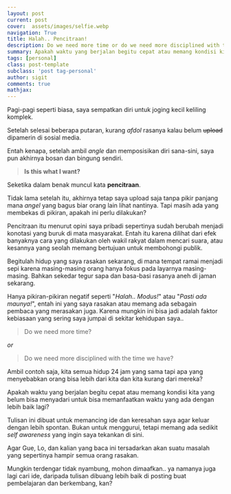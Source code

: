 ```yaml
---
layout: post
current: post
cover:  assets/images/selfie.webp
navigation: True
title: Halah.. Pencitraan!
description: Do we need more time or do we need more disciplined with the time we have?
summary: Apakah waktu yang berjalan begitu cepat atau memang kondisi kita yang belum bisa menyadari untuk bisa memanfaatkan waktu yang ada dengan lebih baik?
tags: [personal]
class: post-template
subclass: 'post tag-personal'
author: sigit
comments: true
mathjax:
---
```


Pagi-pagi seperti biasa, saya sempatkan diri untuk joging kecil keliling komplek.

Setelah selesai beberapa putaran, kurang *afdol* rasanya kalau belum ~~upload~~ dipamerin di sosial media.

Entah kenapa, setelah ambil *angle* dan memposisikan diri sana-sini, saya pun akhirnya bosan dan bingung sendiri.

> **Is this what I want?**

Seketika dalam benak muncul kata **pencitraan**.

Tidak lama setelah itu, akhirnya tetap saya upload saja tanpa pikir panjang mana *angel* yang bagus biar orang lain lihat nantinya. Tapi masih ada yang membekas di pikiran, apakah ini perlu dilakukan?

Pencitraan itu menurut opini saya pribadi sepertinya sudah berubah menjadi konotasi yang buruk di mata masyarakat. Entah itu karena dilihat dari efek banyaknya cara yang dilakukan oleh wakil rakyat dalam mencari suara, atau kesannya yang seolah memang bertujuan untuk membohongi publik.

Begitulah hidup yang saya rasakan sekarang, di mana tempat ramai menjadi sepi karena masing-masing orang hanya fokus pada layarnya masing-masing. Bahkan sekedar tegur sapa dan basa-basi rasanya aneh di jaman sekarang. 

Hanya pikiran-pikiran negatif seperti "*Halah.. Modus!*" atau "*Pasti ada maunya!*", entah ini yang saya rasakan atau memang ada sebagain pembaca yang merasakan juga. Karena mungkin ini bisa jadi adalah faktor kebiasaan yang sering saya jumpai di sekitar kehidupan saya..

> Do we need more time?

*or*

> Do we need more disciplined with the time we have?

Ambil contoh saja, kita semua hidup 24 jam yang sama tapi apa yang menyebabkan orang bisa lebih dari kita dan kita kurang dari mereka?

Apakah waktu yang berjalan begitu cepat atau memang kondisi kita yang belum bisa menyadari untuk bisa memanfaatkan waktu yang ada dengan lebih baik lagi?

Tulisan ini dibuat untuk memancing ide dan keresahan saya agar keluar dengan lebih spontan. Bukan untuk menggurui, tetapi memang ada sedikit *self awareness* yang ingin saya tekankan di sini.

Agar Gue, Lo, dan kalian yang baca ini tersadarkan akan suatu masalah yang sepertinya hampir semua orang rasakan.

Mungkin terdengar tidak nyambung, mohon dimaafkan.. ya namanya juga lagi cari ide, daripada tulisan dibuang lebih baik di posting buat pembelajaran dan berkembang, kan?
